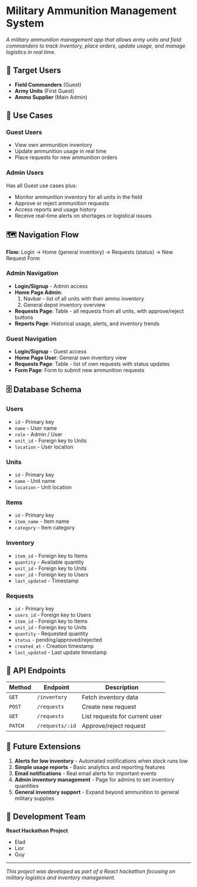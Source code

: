 # Military Ammunition Management System

*A military ammunition management app that allows army units and field commanders to track inventory, place orders, update usage, and manage logistics in real time.*

## 🎯 Target Users

- **Field Commanders** (Guest)
- **Army Units** (First Guest)
- **Ammo Supplier** (Main Admin)

## 🔧 Use Cases

### Guest Users
- View own ammunition inventory
- Update ammunition usage in real time
- Place requests for new ammunition orders

### Admin Users
Has all Guest use cases plus:
- Monitor ammunition inventory for all units in the field
- Approve or reject ammunition requests
- Access reports and usage history
- Receive real-time alerts on shortages or logistical issues

## 🗺️ Navigation Flow

**Flow:** Login → Home (general inventory) → Requests (status) → New Request Form

### Admin Navigation
- **Login/Signup** - Admin access
- **Home Page Admin**: 
  1. Navbar - list of all units with their ammo inventory
  2. General depot inventory overview
- **Requests Page**: Table - all requests from all units, with approve/reject buttons
- **Reports Page**: Historical usage, alerts, and inventory trends

### Guest Navigation
- **Login/Signup** - Guest access
- **Home Page User**: General own inventory view
- **Requests Page**: Table - list of own requests with status updates
- **Form Page**: Form to submit new ammunition requests

## 🗄️ Database Schema

### Users
- `id` - Primary key
- `name` - User name
- `role` - Admin / User
- `unit_id` - Foreign key to Units
- `location` - User location

### Units
- `id` - Primary key
- `name` - Unit name
- `location` - Unit location

### Items
- `id` - Primary key
- `item_name` - Item name
- `category` - Item category

### Inventory
- `item_id` - Foreign key to Items
- `quantity` - Available quantity
- `unit_id` - Foreign key to Units
- `user_id` - Foreign key to Users
- `last_updated` - Timestamp

### Requests
- `id` - Primary key
- `users_id` - Foreign key to Users
- `item_id` - Foreign key to Items
- `unit_id` - Foreign key to Units
- `quantity` - Requested quantity
- `status` - pending/approved/rejected
- `created_at` - Creation timestamp
- `last_updated` - Last update timestamp

## 🔌 API Endpoints

| Method | Endpoint | Description |
|--------|----------|-------------|
| `GET` | `/inventory` | Fetch inventory data |
| `POST` | `/requests` | Create new request |
| `GET` | `/requests` | List requests for current user |
| `PATCH` | `/requests/:id` | Approve/reject request |

## 🚀 Future Extensions

1. **Alerts for low inventory** - Automated notifications when stock runs low
2. **Simple usage reports** - Basic analytics and reporting features
3. **Email notifications** - Real email alerts for important events
4. **Admin inventory management** - Page for admins to set inventory quantities
5. **General inventory support** - Expand beyond ammunition to general military supplies

## 👥 Development Team

**React Hackathon Project**
- Elad
- Lior  
- Guy

---

*This project was developed as part of a React hackathon focusing on military logistics and inventory management.*